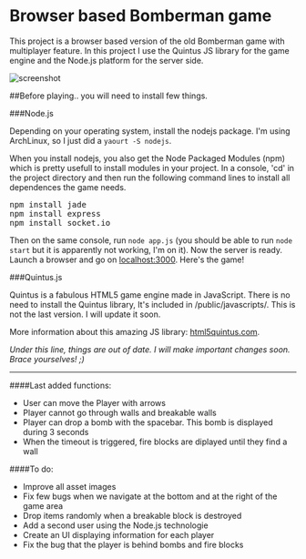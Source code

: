 Browser based Bomberman game
=================

This project is a browser based version of the old Bomberman game with multiplayer feature. 
In this project I use the Quintus JS library for the game engine and the Node.js platform for the server side. 

<img src="https://raw.github.com/dgetux/bomberman-quintus/develop/screenshot/screenshot-1.png" alt="screenshot" />

##Before playing..
you will need to install few things. 

###Node.js

Depending on your operating system, install the nodejs package. I'm using ArchLinux, so I just did a <code>yaourt -S nodejs</code>. 

When you install nodejs, you also get the Node Packaged Modules (npm) which is pretty usefull to install modules in your project. 
In a console, 'cd' in the project directory and then run the following command lines to install all dependences the game needs.

<pre>
npm install jade
npm install express
npm install socket.io
</pre>

Then on the same console, run <code>node app.js</code> (you should be able to run <code>node start</code> but it is apparently not working, I'm on it). Now the server is ready. Launch a browser and go on [localhost:3000](http://localhost:3000). Here's the game! 

###Quintus.js

Quintus is a fabulous HTML5 game engine made in JavaScript. 
There is no need to install the Quintus library, It's included in /public/javascripts/. This is not the last version. I will update it soon. 

More information about this amazing JS library: [html5quintus.com](http://html5quintus.com/).

_Under this line, things are out of date. I will make important changes soon. Brace yourselves! ;)_

------------------

####Last added functions:

* User can move the Player with arrows
* Player cannot go through walls and breakable walls
* Player can drop a bomb with the spacebar. This bomb is displayed during 3 seconds
* When the timeout is triggered, fire blocks are diplayed until they find a wall

####To do:

* Improve all asset images
* Fix few bugs when we navigate at the bottom and at the right of the game area
* Drop items randomly when a breakable block is destroyed
* Add a second user using the Node.js technologie
* Create an UI displaying information for each player
* Fix the bug that the player is behind bombs and fire blocks
